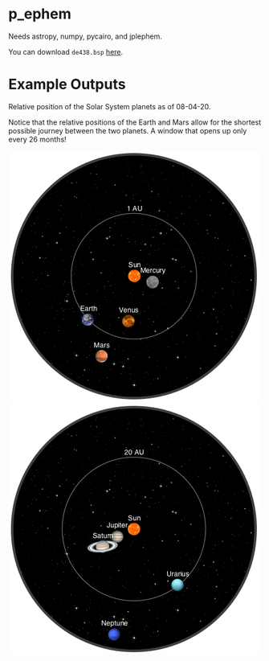 # p_ephem

Needs astropy, numpy, pycairo, and jplephem.

You can download `de438.bsp` [here](https://naif.jpl.nasa.gov/pub/naif/generic_kernels/spk/planets/).

# Example Outputs
Relative position of the Solar System planets as of 08-04-20.

Notice that the relative positions of the Earth and Mars allow for the shortest possible journey between the two planets. A window that opens up only every 26 months!

![inner](/examples/inner_08_04_20.png)
![outer](/examples/outer_08_04_20.png)
